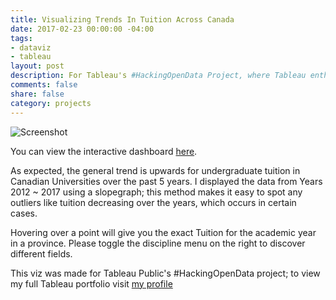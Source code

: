 ```yaml
---
title: Visualizing Trends In Tuition Across Canada
date: 2017-02-23 00:00:00 -04:00
tags:
- dataviz
- tableau
layout: post
description: For Tableau's #HackingOpenData Project, where Tableau enthusiasts were challenged to make good with data viz by "hacking" open data and collaboratively visualizing the stories within it.
comments: false
share: false
category: projects
---
```


![Screenshot](http://www.justinsjlee.com/costofstudying.png "Cost of Studying PNG")

You can view the interactive dashboard [here](https://public.tableau.com/profile/justin.sj.lee#!/vizhome/TuitionCostsRisingAcrossCanada/Main).

As expected, the general trend is upwards for undergraduate tuition in Canadian Universities over the past 5 years. I displayed the data from Years 2012 ~ 2017 using a slopegraph; this method makes it easy to spot any outliers like tuition decreasing over the years, which occurs in certain cases. 

Hovering over a point will give you the exact Tuition for the academic year in a province. Please toggle the discipline menu on the right to discover different fields.

This viz was made for Tableau Public's #HackingOpenData project; to view my full Tableau portfolio visit [my profile](https://public.tableau.com/profile/justin.sj.lee#!/)

